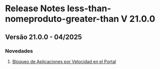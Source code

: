 # Release Notes less-than-nomeproduto-greater-than V 21.0.0

## **Versão 21.0.0 - 04/2025**


### **Novedades**

1. [Bloqueo de Aplicaciones por Velocidad en el Portal](Bloqueo-De-Aplicaciones-Por-Velocidad-En-El-Portal.md)
